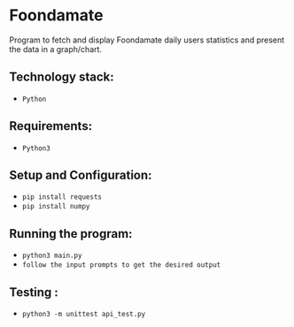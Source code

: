 # Foondamate
Program to fetch and display Foondamate daily users statistics and present the data in a graph/chart.

## Technology stack:
* `Python`

## Requirements:
* `Python3`

## Setup and Configuration:
* `pip install requests`
* `pip install numpy`


## Running the program:

* `python3 main.py`
* `follow the input prompts to get the desired output`

## Testing :

* `python3 -m unittest api_test.py`
